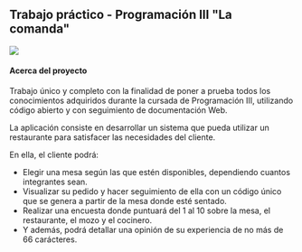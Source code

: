 <div>
   <h2>Trabajo práctico - Programación III "La comanda"</h2>
</div>
<img src="https://i.ibb.co/XWTqXZ8/logoutn.png">
<div>
  <h4>Acerca del proyecto</h4>
  <p>Trabajo único y completo con la finalidad de poner a prueba todos los conocimientos adquiridos durante la cursada de Programación III, utilizando código abierto y con seguimiento de documentación Web.</p>
  <p>La aplicación consiste en desarrollar un sistema que pueda utilizar un restaurante para satisfacer las necesidades del cliente.
    <p>En ella, el cliente podrá:
  <ul type="triangle">
    <li>Elegir una mesa según las que estén disponibles, dependiendo cuantos integrantes sean.</li>
    <li>Visualizar su pedido y hacer seguimiento de ella con un código único que se genera a partir de la mesa donde esté sentado.</li>
    <li>Realizar una encuesta donde puntuará del 1 al 10 sobre la mesa, el restaurante, el mozo y el cocinero.</li>
    <li>Y además, podrá detallar una opinión de su experiencia de no más de 66 carácteres.</li>
  </ul>
    </p>
  </p>
</div>
